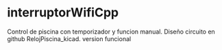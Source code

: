 # interruptorWifiCpp
Control de piscina con temporizador
y funcion manual. Diseño circuito en
github RelojPiscina_kicad.
version funcional
